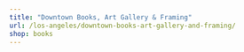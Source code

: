 ```yaml
---
title: "Downtown Books, Art Gallery & Framing"
url: /los-angeles/downtown-books-art-gallery-and-framing/
shop: books
---
```

